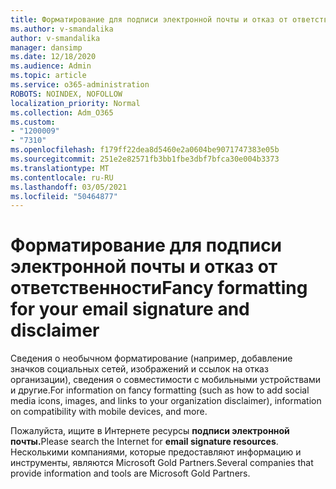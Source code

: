 ```yaml
---
title: Форматирование для подписи электронной почты и отказ от ответственности
ms.author: v-smandalika
author: v-smandalika
manager: dansimp
ms.date: 12/18/2020
ms.audience: Admin
ms.topic: article
ms.service: o365-administration
ROBOTS: NOINDEX, NOFOLLOW
localization_priority: Normal
ms.collection: Adm_O365
ms.custom:
- "1200009"
- "7310"
ms.openlocfilehash: f179ff22dea8d5460e2a0604be9071747383e05b
ms.sourcegitcommit: 251e2e82571fb3bb1fbe3dbf7bfca30e004b3373
ms.translationtype: MT
ms.contentlocale: ru-RU
ms.lasthandoff: 03/05/2021
ms.locfileid: "50464877"
---
```

# <a name="fancy-formatting-for-your-email-signature-and-disclaimer"></a><span data-ttu-id="978d7-102">Форматирование для подписи электронной почты и отказ от ответственности</span><span class="sxs-lookup"><span data-stu-id="978d7-102">Fancy formatting for your email signature and disclaimer</span></span>
<span data-ttu-id="978d7-103">Сведения о необычном форматирование (например, добавление значков социальных сетей, изображений и ссылок на отказ организации), сведения о совместимости с мобильными устройствами и другие.</span><span class="sxs-lookup"><span data-stu-id="978d7-103">For information on fancy formatting (such as how to add social media icons, images, and links to your organization disclaimer), information on compatibility with mobile devices, and more.</span></span>

<span data-ttu-id="978d7-104">Пожалуйста, ищите в Интернете ресурсы **подписи электронной почты.**</span><span class="sxs-lookup"><span data-stu-id="978d7-104">Please search the Internet for **email signature resources**.</span></span> <span data-ttu-id="978d7-105">Несколькими компаниями, которые предоставляют информацию и инструменты, являются Microsoft Gold Partners.</span><span class="sxs-lookup"><span data-stu-id="978d7-105">Several companies that provide information and tools are Microsoft Gold Partners.</span></span>
